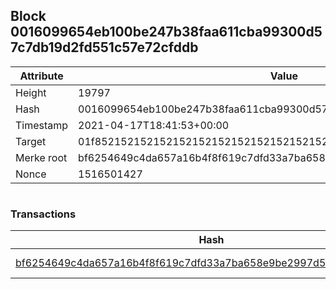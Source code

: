 ## Block 0016099654eb100be247b38faa611cba99300d57c7db19d2fd551c57e72cfddb

Attribute | Value
--- | ---
Height | 19797
Hash | 0016099654eb100be247b38faa611cba99300d57c7db19d2fd551c57e72cfddb
Timestamp | 2021-04-17T18:41:53+00:00
Target | 01f8521521521521521521521521521521521521521521521521521521521521
Merke root | bf6254649c4da657a16b4f8f619c7dfd33a7ba658e9be2997d5dd933b21dd03c
Nonce | 1516501427

```

```

### Transactions

Hash | Amount
--- | ---
[bf6254649c4da657a16b4f8f619c7dfd33a7ba658e9be2997d5dd933b21dd03c](bf6254649c4da657a16b4f8f619c7dfd33a7ba658e9be2997d5dd933b21dd03c.md) | 10.00000000 SKEPTI 
